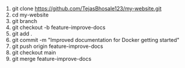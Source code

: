1. git clone https://github.com/TejasBhosale123/my-website.git
2. cd my-website
3. git branch
4. git checkout -b feature-improve-docs
5. git add .
6. git commit -m "Improved documentation for Docker getting started"
7. git push origin feature-improve-docs
8. git checkout main
9. git merge feature-improve-docs

